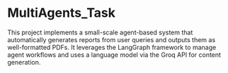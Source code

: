 # MultiAgents_Task
This project implements a small-scale agent-based system that automatically generates reports from user queries and outputs them as well-formatted PDFs. It leverages the LangGraph framework to manage agent workflows and uses a language model via the Groq API for content generation.
